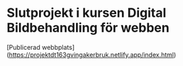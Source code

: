 # Slutprojekt i kursen Digital Bildbehandling för webben

[Publicerad webbplats] (https://projektdt163gvingakerbruk.netlify.app/index.html)
